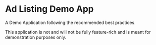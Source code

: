 # Ad Listing Demo App
A Demo Application following the recommended best practices.

This application is not and will not be fully feature-rich and is meant for demonstration purposes only.
